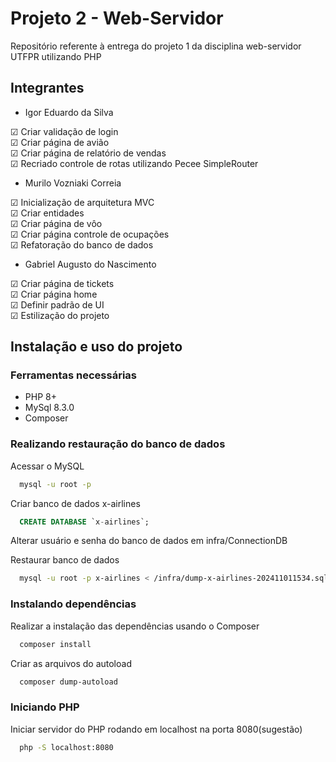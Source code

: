# Projeto 2 - Web-Servidor

Repositório referente à entrega do projeto 1 da disciplina web-servidor UTFPR utilizando PHP

## Integrantes

- Igor Eduardo da Silva

&#9745; Criar validação de login</br>
&#9745; Criar página de avião </br>
&#9745; Criar página de relatório de vendas </br>
&#9745; Recriado controle de rotas utilizando Pecee SimpleRouter </br>

- Murilo Vozniaki Correia

&#9745; Inicialização de arquitetura MVC</br>
&#9745; Criar entidades</br>
&#9745; Criar página de vôo</br>
&#9745; Criar página controle de ocupações</br>
&#9745; Refatoração do banco de dados</br>

- Gabriel Augusto do Nascimento

&#9745; Criar página de tickets</br>
&#9745; Criar página home</br>
&#9745; Definir padrão de UI</br>
&#9745; Estilização do projeto</br>


## Instalação e uso do projeto

### Ferramentas necessárias

- PHP 8+
- MySql 8.3.0
- Composer

### Realizando restauração do banco de dados


Acessar o MySQL

```bash
  mysql -u root -p
```
Criar banco de dados x-airlines

```sql
  CREATE DATABASE `x-airlines`;
```

Alterar usuário e senha do banco de dados em infra/ConnectionDB

Restaurar banco de dados

```bash
  mysql -u root -p x-airlines < /infra/dump-x-airlines-202411011534.sql;
```

### Instalando dependências

Realizar a instalação das dependências usando o Composer

```bash
  composer install
```

Criar as arquivos do autoload
```bash
  composer dump-autoload
```

### Iniciando PHP

Iniciar servidor do PHP rodando em localhost na porta 8080(sugestão)
```bash
  php -S localhost:8080
```